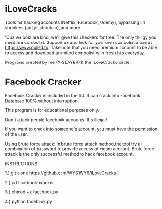 # iLoveCracks
Tools for hacking accounts (Netflix, Facebook, Udemy), bypassing url shrinkers (adLyf, shrink.io), and more.

'Cuz we boiz are kind, we'll give this checkers for free. The only thingy you need is a combolist. Support us and look for your own combolist alone at https://www.nulled.to. Take note that you need premium account to be able to access and download unlimited combolist with fresh hits everyday.

Programs created by me (X-SLAYER) & the iLoveCracks circle.

# Facebook Cracker

Facebook Cracker is included in the list. It can crack into Facebook Database 100% without interruption.

This program is for educational purposes only.

Don't attack people facebook accounts. It's illegal!

If you want to crack into someone's account, you must have the permission of the user.

Using Brute force attack: In brute force attack method,the tool try all combination of password to provide access of victim account. Brute force attack is the only successful method to hack facebook account.

INSTRUCTIONS:

1.) git clone https://github.com/WYS1WY6/iLoveCracks

2.) cd facebook-cracker

3.) chmod +x facebook.py

4.) python facebook.py
